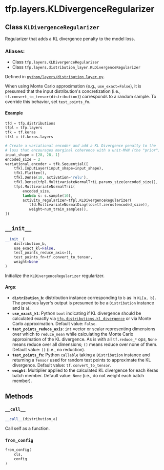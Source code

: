 <div itemscope itemtype="http://developers.google.com/ReferenceObject">
<meta itemprop="name" content="tfp.layers.KLDivergenceRegularizer" />
<meta itemprop="path" content="Stable" />
<meta itemprop="property" content="__call__"/>
<meta itemprop="property" content="__init__"/>
<meta itemprop="property" content="from_config"/>
</div>

# tfp.layers.KLDivergenceRegularizer

## Class `KLDivergenceRegularizer`

Regularizer that adds a KL divergence penalty to the model loss.



### Aliases:

* Class `tfp.layers.KLDivergenceRegularizer`
* Class `tfp.layers.distribution_layer.KLDivergenceRegularizer`



Defined in [`python/layers/distribution_layer.py`](https://github.com/tensorflow/probability/tree/master/tensorflow_probability/python/layers/distribution_layer.py).

<!-- Placeholder for "Used in" -->

When using Monte Carlo approximation (e.g., `use_exact=False`), it is presumed
that the input distribution's concretization (i.e.,
`tf.convert_to_tensor(distribution)`) corresponds to a random sample. To
override this behavior, set `test_points_fn`.

#### Example

```python
tfd = tfp.distributions
tfpl = tfp.layers
tfk = tf.keras
tfkl = tf.keras.layers

# Create a variational encoder and add a KL Divergence penalty to the
# loss that encourages marginal coherence with a unit-MVN (the "prior").
input_shape = [28, 28, 1]
encoded_size = 2
variational_encoder = tfk.Sequential([
    tfkl.InputLayer(input_shape=input_shape),
    tfkl.Flatten(),
    tfkl.Dense(10, activation='relu'),
    tfkl.Dense(tfpl.MultivariateNormalTriL.params_size(encoded_size)),
    tfpl.MultivariateNormalTriL(
        encoded_size,
        lambda s: s.sample(10),
        activity_regularizer=tfpl.KLDivergenceRegularizer(
           tfd.MultivariateNormalDiag(loc=tf.zeros(encoded_size)),
           weight=num_train_samples)),
])
```

<h2 id="__init__"><code>__init__</code></h2>

``` python
__init__(
    distribution_b,
    use_exact_kl=False,
    test_points_reduce_axis=(),
    test_points_fn=tf.convert_to_tensor,
    weight=None
)
```

Initialize the `KLDivergenceRegularizer` regularizer.

#### Args:

* <b>`distribution_b`</b>: distribution instance corresponding to `b` as in
  `KL[a, b]`. The previous layer's output is presumed to be a
  `Distribution` instance and is `a`).
* <b>`use_exact_kl`</b>: Python `bool` indicating if KL divergence should be
  calculated exactly via <a href="../../tfp/distributions/kl_divergence.md"><code>tfp.distributions.kl_divergence</code></a> or via Monte
  Carlo approximation.
  Default value: `False`.
* <b>`test_points_reduce_axis`</b>: `int` vector or scalar representing dimensions
  over which to `reduce_mean` while calculating the Monte Carlo
  approximation of the KL divergence.  As is with all `tf.reduce_*` ops,
  `None` means reduce over all dimensions; `()` means reduce over none of
  them.
  Default value: `()` (i.e., no reduction).
* <b>`test_points_fn`</b>: Python `callable` taking a `Distribution` instance and
  returning a `Tensor` used for random test points to approximate the KL
  divergence.
  Default value: `tf.convert_to_tensor`.
* <b>`weight`</b>: Multiplier applied to the calculated KL divergence for each Keras
  batch member.
  Default value: `None` (i.e., do not weight each batch member).



## Methods

<h3 id="__call__"><code>__call__</code></h3>

``` python
__call__(distribution_a)
```

Call self as a function.

<h3 id="from_config"><code>from_config</code></h3>

``` python
from_config(
    cls,
    config
)
```





